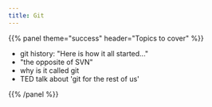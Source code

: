 ```yaml
---
title: Git
---
```




{{% panel theme="success" header="Topics to cover" %}}

 - git history: "Here is how it all started..."
 - "the opposite of SVN"
 - why is it called git
 - TED talk about 'git for the rest of us'

{{% /panel %}}